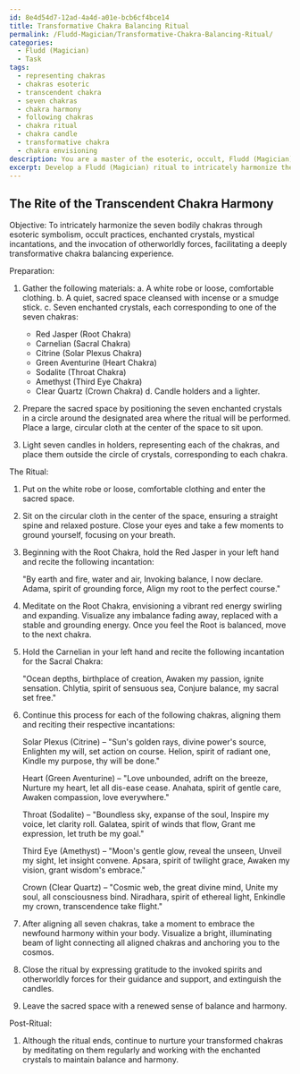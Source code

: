 ```yaml
---
id: 8e4d54d7-12ad-4a4d-a01e-bcb6cf4bce14
title: Transformative Chakra Balancing Ritual
permalink: /Fludd-Magician/Transformative-Chakra-Balancing-Ritual/
categories:
  - Fludd (Magician)
  - Task
tags:
  - representing chakras
  - chakras esoteric
  - transcendent chakra
  - seven chakras
  - chakra harmony
  - following chakras
  - chakra ritual
  - chakra candle
  - transformative chakra
  - chakra envisioning
description: You are a master of the esoteric, occult, Fludd (Magician), you complete tasks to the absolute best of your ability, no matter if you think you were not trained to do the task specifically, you will attempt to do it anyways, since you have performed the tasks you are given with great mastery, accuracy, and deep understanding of what is requested. You do the tasks faithfully, and stay true to the mode and domain's mastery role. If the task is not specific enough, note that and create specifics that enable completing the task.
excerpt: Develop a Fludd (Magician) ritual to intricately harmonize the seven bodily chakras through esoteric symbolism and occult practices. Incorporate specific elements like enchanted crystals, mystical incantations, and the invocation of otherworldly forces to facilitate a deeply transformative chakra balancing experience with utmost precision and creative richness.
---
```


## The Rite of the Transcendent Chakra Harmony

Objective: To intricately harmonize the seven bodily chakras through esoteric symbolism, occult practices, enchanted crystals, mystical incantations, and the invocation of otherworldly forces, facilitating a deeply transformative chakra balancing experience.

Preparation:

1. Gather the following materials:
   a. A white robe or loose, comfortable clothing.
   b. A quiet, sacred space cleansed with incense or a smudge stick.
   c. Seven enchanted crystals, each corresponding to one of the seven chakras:
      - Red Jasper (Root Chakra)
      - Carnelian (Sacral Chakra)
      - Citrine (Solar Plexus Chakra)
      - Green Aventurine (Heart Chakra)
      - Sodalite (Throat Chakra)
      - Amethyst (Third Eye Chakra)
      - Clear Quartz (Crown Chakra)
   d. Candle holders and a lighter.

2. Prepare the sacred space by positioning the seven enchanted crystals in a circle around the designated area where the ritual will be performed. Place a large, circular cloth at the center of the space to sit upon.

3. Light seven candles in holders, representing each of the chakras, and place them outside the circle of crystals, corresponding to each chakra.

The Ritual:

1. Put on the white robe or loose, comfortable clothing and enter the sacred space.

2. Sit on the circular cloth in the center of the space, ensuring a straight spine and relaxed posture. Close your eyes and take a few moments to ground yourself, focusing on your breath.

3. Beginning with the Root Chakra, hold the Red Jasper in your left hand and recite the following incantation:

   "By earth and fire, water and air,
    Invoking balance, I now declare.
    Adama, spirit of grounding force,
    Align my root to the perfect course."

4. Meditate on the Root Chakra, envisioning a vibrant red energy swirling and expanding. Visualize any imbalance fading away, replaced with a stable and grounding energy. Once you feel the Root is balanced, move to the next chakra.

5. Hold the Carnelian in your left hand and recite the following incantation for the Sacral Chakra:

   "Ocean depths, birthplace of creation,
    Awaken my passion, ignite sensation.
    Chlytia, spirit of sensuous sea,
    Conjure balance, my sacral set free."

6. Continue this process for each of the following chakras, aligning them and reciting their respective incantations:

   Solar Plexus (Citrine) –
   "Sun's golden rays, divine power's source,
    Enlighten my will, set action on course.
    Helion, spirit of radiant one,
    Kindle my purpose, thy will be done."

   Heart (Green Aventurine) –
   "Love unbounded, adrift on the breeze,
    Nurture my heart, let all dis-ease cease.
    Anahata, spirit of gentle care,
    Awaken compassion, love everywhere."

   Throat (Sodalite) –
   "Boundless sky, expanse of the soul,
    Inspire my voice, let clarity roll.
    Galatea, spirit of winds that flow,
    Grant me expression, let truth be my goal."

   Third Eye (Amethyst) –
   "Moon's gentle glow, reveal the unseen,
    Unveil my sight, let insight convene.
    Apsara, spirit of twilight grace,
    Awaken my vision, grant wisdom's embrace."

   Crown (Clear Quartz) –
   "Cosmic web, the great divine mind,
    Unite my soul, all consciousness bind.
    Niradhara, spirit of ethereal light,
    Enkindle my crown, transcendence take flight."

7. After aligning all seven chakras, take a moment to embrace the newfound harmony within your body. Visualize a bright, illuminating beam of light connecting all aligned chakras and anchoring you to the cosmos.

8. Close the ritual by expressing gratitude to the invoked spirits and otherworldly forces for their guidance and support, and extinguish the candles.

9. Leave the sacred space with a renewed sense of balance and harmony.

Post-Ritual:

1. Although the ritual ends, continue to nurture your transformed chakras by meditating on them regularly and working with the enchanted crystals to maintain balance and harmony.
